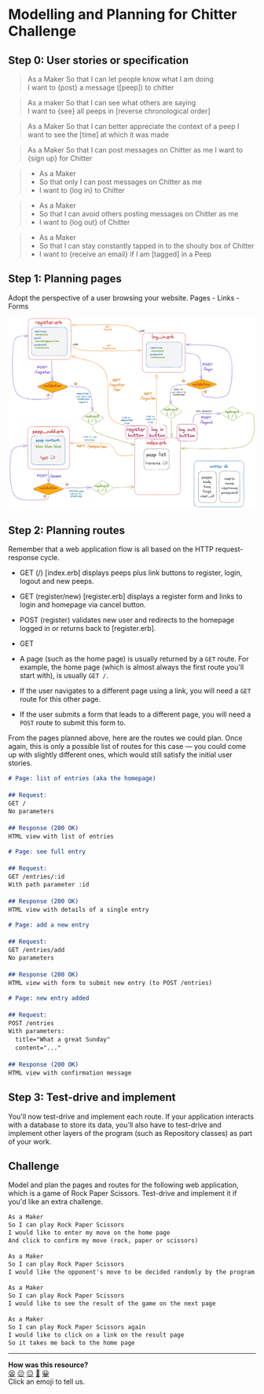 # Modelling and Planning for Chitter Challenge 

## Step 0: User stories or specification

> As a Maker
> So that I can let people know what I am doing  
> I want to {post} a message ([peep]) to chitter

> As a maker
> So that I can see what others are saying  
> I want to {see} all peeps in [reverse chronological order]

> As a Maker
> So that I can better appreciate the context of a peep
> I want to see the [time] at which it was made

> As a Maker
> So that I can post messages on Chitter as me
> I want to {sign up} for Chitter

>- As a Maker
>- So that only I can post messages on Chitter as me
>- I want to {log in} to Chitter

>- As a Maker
>- So that I can avoid others posting messages on Chitter as me
>- I want to {log out} of Chitter

>* As a Maker
>* So that I can stay constantly tapped in to the shouty box of Chitter
>* I want to {receive an email} if I am [tagged] in a Peep

## Step 1: Planning pages

Adopt the perspective of a user browsing your website. Pages - Links - Forms

![](./images/../../images/chitter_design.png)

## Step 2: Planning routes

Remember that a web application flow is all based on the HTTP request-response cycle.

* GET (/) [index.erb] displays peeps plus link buttons to register, login, logout and new peeps.
* GET (register/new) [register.erb] displays a register form and links to login and homepage via cancel button.
* POST (register) validates new user and redirects to the homepage logged in or returns back to [register.erb].
* GET 

 * A page (such as the home page) is usually returned by a `GET` route. For example, the
   home page (which is almost always the first route you'll start with), is usually `GET
   /`.
 * If the user navigates to a different page using a link, you will need a `GET` route for
   this other page.
 * If the user submits a form that leads to a different page, you will need a `POST` route
   to submit this form to.

From the pages planned above, here are the routes we could plan. Once again, this is only
a possible list of routes for this case — you could come up with slightly different ones,
which would still satisfy the initial user stories.

```md
# Page: list of entries (aka the homepage)

## Request:
GET /
No parameters

## Response (200 OK)
HTML view with list of entries
```

```md
# Page: see full entry 

## Request:
GET /entries/:id
With path parameter :id

## Response (200 OK)
HTML view with details of a single entry
```

```md
# Page: add a new entry

## Request:
GET /entries/add
No parameters

## Response (200 OK)
HTML view with form to submit new entry (to POST /entries)
```

```md
# Page: new entry added

## Request:
POST /entries
With parameters:
  title="What a great Sunday"
  content="..."

## Response (200 OK)
HTML view with confirmation message
```

## Step 3: Test-drive and implement

You'll now test-drive and implement each route. If your application interacts with a
database to store its data, you'll also have to test-drive and implement other layers of
the program (such as Repository classes) as part of your work.

## Challenge

Model and plan the pages and routes for the following web application, which is a game of
Rock Paper Scissors. Test-drive and implement it if you'd like an extra challenge.

```
As a Maker
So I can play Rock Paper Scissors
I would like to enter my move on the home page
And click to confirm my move (rock, paper or scissors)

As a Maker
So I can play Rock Paper Scissors
I would like the opponent's move to be decided randomly by the program

As a Maker
So I can play Rock Paper Scissors
I would like to see the result of the game on the next page

As a Maker
So I can play Rock Paper Scissors again
I would like to click on a link on the result page
So it takes me back to the home page
```


<!-- BEGIN GENERATED SECTION DO NOT EDIT -->

---

**How was this resource?**  
[😫](https://airtable.com/shrUJ3t7KLMqVRFKR?prefill_Repository=makersacademy%2Fweb-applications&prefill_File=pills%2Fmodelling_and_planning_web_application.md&prefill_Sentiment=😫) [😕](https://airtable.com/shrUJ3t7KLMqVRFKR?prefill_Repository=makersacademy%2Fweb-applications&prefill_File=pills%2Fmodelling_and_planning_web_application.md&prefill_Sentiment=😕) [😐](https://airtable.com/shrUJ3t7KLMqVRFKR?prefill_Repository=makersacademy%2Fweb-applications&prefill_File=pills%2Fmodelling_and_planning_web_application.md&prefill_Sentiment=😐) [🙂](https://airtable.com/shrUJ3t7KLMqVRFKR?prefill_Repository=makersacademy%2Fweb-applications&prefill_File=pills%2Fmodelling_and_planning_web_application.md&prefill_Sentiment=🙂) [😀](https://airtable.com/shrUJ3t7KLMqVRFKR?prefill_Repository=makersacademy%2Fweb-applications&prefill_File=pills%2Fmodelling_and_planning_web_application.md&prefill_Sentiment=😀)  
Click an emoji to tell us.

<!-- END GENERATED SECTION DO NOT EDIT -->